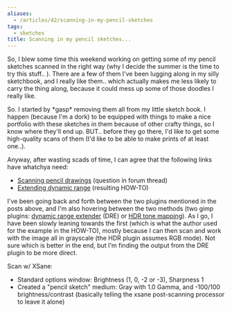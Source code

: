 ```yaml
---
aliases:
  - /articles/42/scanning-in-my-pencil-sketches
tags:
  - sketches
title: Scanning in my pencil sketches...
---
```

<p>So, I blew some time this weekend working on getting some of my pencil sketches scanned in the right way (why I decide the summer is the time to try this stuff.. ).  There are a few of them I've been lugging along in my silly sketchbook, and I really like them.. which actually makes me less likely to carry the thing along, because it could mess up some of those doodles I really like.</p>

<p>So. I started by *gasp* removing them all from my little sketch book. I happen (because I'm a dork) to be equipped with things to make a nice portfolio with these sketches in them because of other crafty things, so I know where they'll end up. BUT.. before they go there, I'd like to get some  high-quality scans of them (I'd like to be able to make prints of at least one..).</p>

<p>Anyway, after wasting scads of time, I can agree that the following links have whatchya need:
<ul>
<li><a href="http://www.wesnoth.org/forum/viewtopic.php?p=237028&amp;sid=9841f0d9a9a1446da796982b57d54420">Scanning pencil drawings</a> (question in forum thread)</li>
<li><a href="http://www.wesnoth.org/wiki/Extending_dynamic_range">Extending dynamic range</a> (resulting HOW-TO)</li>
</ul></p>
<!--more-->
<p>I've been going back and forth between the two plugins mentioned in the posts above, and I'm also hovering between the two methods (two gimp plugins: <a href="http://www.trsqr.net/photokit/dre.html">dynamic range extender</a> (DRE) or <a href="http://registry.gimp.org/plugin?id=9520">HDR tone mapping</a>).  As I go, I have been slowly leaning towards the first (which is what the author used for the example in the HOW-TO), mostly because I can then scan and work with the image all in grayscale (the HDR plugin assumes RGB mode).  Not sure which is better in the end, but I'm finding the output from the DRE plugin to be more direct.</p>

<p>Scan w/ XSane:
<ul>
<li>  Standard options window: Brightness (1, 0, -2 or -3), Sharpness 1</li>
<li>  Created a "pencil sketch" medium: Gray with 1.0 Gamma, and -100/100 brightness/contrast (basically telling the xsane post-scanning processor to leave it alone)</li>
</ul>
</p>
